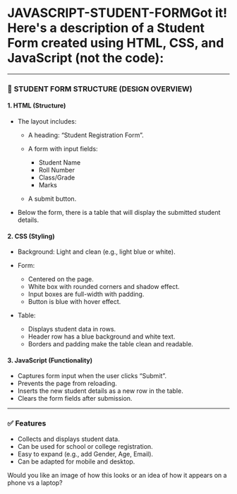 # JAVASCRIPT-STUDENT-FORMGot it! Here's a **description** of a **Student Form** created using **HTML, CSS, and JavaScript** (not the code):

---

### 📝 **STUDENT FORM STRUCTURE (DESIGN OVERVIEW)**

#### 1. **HTML (Structure)**

* The layout includes:

  * A heading: “Student Registration Form”.
  * A form with input fields:

    * Student Name
    * Roll Number
    * Class/Grade
    * Marks
  * A submit button.
* Below the form, there is a table that will display the submitted student details.

#### 2. **CSS (Styling)**

* Background: Light and clean (e.g., light blue or white).
* Form:

  * Centered on the page.
  * White box with rounded corners and shadow effect.
  * Input boxes are full-width with padding.
  * Button is blue with hover effect.
* Table:

  * Displays student data in rows.
  * Header row has a blue background and white text.
  * Borders and padding make the table clean and readable.

#### 3. **JavaScript (Functionality)**

* Captures form input when the user clicks “Submit”.
* Prevents the page from reloading.
* Inserts the new student details as a new row in the table.
* Clears the form fields after submission.

---

### ✅ **Features**

* Collects and displays student data.
* Can be used for school or college registration.
* Easy to expand (e.g., add Gender, Age, Email).
* Can be adapted for mobile and desktop.

Would you like an image of how this looks or an idea of how it appears on a phone vs a laptop?
